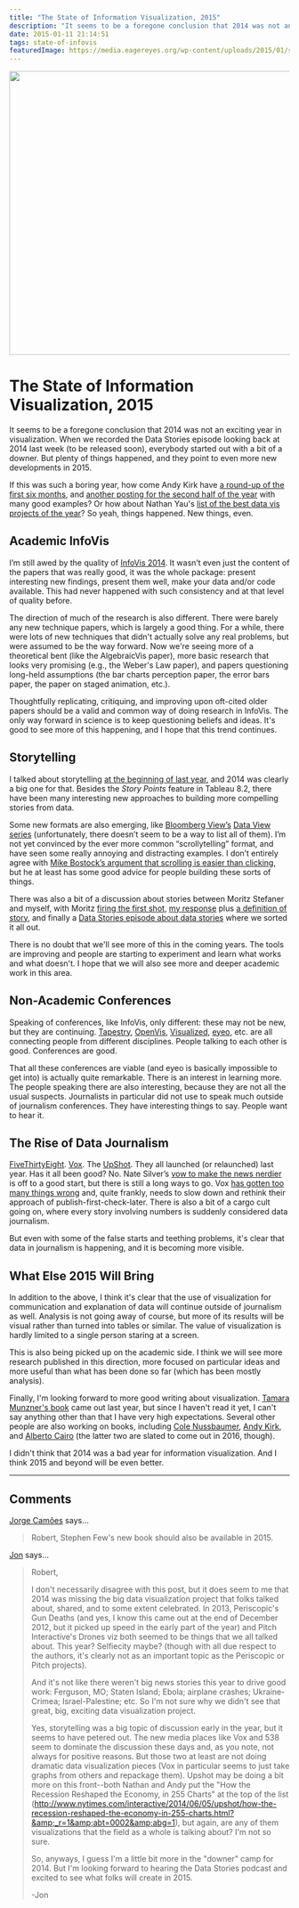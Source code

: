 ```yaml
---
title: "The State of Information Visualization, 2015"
description: "It seems to be a foregone conclusion that 2014 was not an exciting year in visualization. When we recorded the Data Stories episode looking back at 2014 last week (to be released soon), everybody started out with a bit of a downer. But plenty of things happened, and they point to even more new developments in 2015."
date: 2015-01-11 21:14:51
tags: state-of-infovis
featuredImage: https://media.eagereyes.org/wp-content/uploads/2015/01/soiv-teaser.jpg
---
```


<p align="center"><img src="https://media.eagereyes.org/wp-content/uploads/2015/01/soiv-teaser.jpg" alt="" width="825" height="510" /></p>

# The State of Information Visualization, 2015

It seems to be a foregone conclusion that 2014 was not an exciting year in visualization. When we recorded the Data Stories episode looking back at 2014 last week (to be released soon), everybody started out with a bit of a downer. But plenty of things happened, and they point to even more new developments in 2015.

If this was such a boring year, how come Andy Kirk have  <a href="http://www.visualisingdata.com/index.php/2014/08/10-significant-visualisation-developments-january-to-june-2014/">a round-up of the first six months</a>, and <a href="http://www.visualisingdata.com/index.php/2014/12/10-significant-visualisation-developments-july-december-2014/">another posting for the second half of the year</a> with many good examples? Or how about Nathan Yau's <a href="http://flowingdata.com/2014/12/19/the-best-data-visualization-projects-of-2014-2/">list of the best data vis projects of the year</a>? So yeah, things happened. New things, even.

## Academic InfoVis

I’m still awed by the quality of <a href="/tag/ieeevis">InfoVis 2014</a>. It wasn’t even just the content of the papers that was really good, it was the whole package: present interesting new findings, present them well, make your data and/or code available. This had never happened with such consistency and at that level of quality before.

The direction of much of the research is also different. There were barely any new technique papers, which is largely a good thing. For a while, there were lots of new techniques that didn't actually solve any real problems, but were assumed to be the way forward. Now we're seeing more of a theoretical bent (like the AlgebraicVis paper), more basic research that looks very promising (e.g., the Weber's Law paper), and papers questioning long-held assumptions (the bar charts perception paper, the error bars paper, the paper on staged animation, etc.).

Thoughtfully replicating, critiquing, and improving upon oft-cited older papers should be a valid and common way of doing research in InfoVis. The only way forward in science is to keep questioning beliefs and ideas. It's good to see more of this happening, and I hope that this trend continues.

## Storytelling

I talked about storytelling <a href="/blog/2014/the-state-of-information-visualization-2014">at the beginning of last year</a>, and 2014 was clearly a big one for that. Besides the <em>Story Points</em> feature in Tableau 8.2, there have been many interesting new approaches to building more compelling stories from data.

Some new formats are also emerging, like <a href="http://www.bloomberg.com/visual-data/">Bloomberg View’s</a> <a href="http://www.bloomberg.com/dataview/2014-02-25/bubble-to-bust-to-recovery.html">Data View series</a> (unfortunately, there doesn’t seem to be a way to list all of them). I’m not yet convinced by the ever more common “scrollytelling” format, and have seen some really annoying and distracting examples. I don’t entirely agree with <a href="http://bost.ocks.org/mike/scroll/">Mike Bostock’s argument that scrolling is easier than clicking</a>, but he at least has some good advice for people building these sorts of things.

There was also a bit of a discussion about stories between Moritz Stefaner and myself, with Moritz <a href="http://well-formed-data.net/archives/868/look-ma-no-story">firing the first shot</a>, <a href="/blog/2014/stories-are-gateways-into-worlds">my response</a> plus <a href="/blog/2014/story-a-definition">a definition of story</a>, and finally a <a href="/blog/2014/data-stories-episode-about-data-storytelling">Data Stories episode about data stories</a> where we sorted it all out.

There is no doubt that we'll see more of this in the coming years. The tools are improving and people are starting to experiment and learn what works and what doesn't. I hope that we will also see more and deeper academic work in this area.

## Non-Academic Conferences

Speaking of conferences, like InfoVis, only different: these may not be new, but they are continuing. <a href="http://tapestryconference.com/">Tapestry</a>, <a href="http://openvisconf.com">OpenVis</a>, <a href="http://visualized.com/">Visualized</a>, <a href="http://eyeofestival.com">eyeo</a>, etc. are all connecting people from different disciplines. People talking to each other is good. Conferences are good.

That all these conferences are viable (and eyeo is basically impossible to get into) is actually quite remarkable. There is an interest in learning more. The people speaking there are also interesting, because they are not all the usual suspects. Journalists in particular did not use to speak much outside of journalism conferences. They have interesting things to say. People want to hear it.

## The Rise of Data Journalism

<a href="https://fivethirtyeight.com">FiveThirtyEight</a>. <a href="http://www.vox.com">Vox</a>. The <a href="http://www.nytimes.com/upshot/">UpShot</a>. They all launched (or relaunched) last year. Has it all been good? No. Nate Silver’s <a href="http://fivethirtyeight.com/features/what-the-fox-knows/">vow to make the news nerdier</a> is off to a good start, but there is still a long ways to go. Vox <a href="http://theconcourse.deadspin.com/46-times-vox-totally-fucked-up-a-story-1673835447">has gotten too many things wrong</a> and, quite frankly, needs to slow down and rethink their approach of publish-first-check-later. There is also a bit of a cargo cult going on, where every story involving numbers is suddenly considered data journalism.

But even with some of the false starts and teething problems, it's clear that data in journalism is happening, and it is becoming more visible.

## What Else 2015 Will Bring

In addition to the above, I think it's clear that the use of visualization for communication and explanation of data will continue outside of journalism as well. Analysis is not going away of course, but more of its results will be visual rather than turned into tables or similar. The value of visualization is hardly limited to a single person staring at a screen.

This is also being picked up on the academic side. I think we will see more research published in this direction, more focused on particular ideas and more useful than what has been done so far (which has been mostly analysis).

Finally, I'm looking forward to more good writing about visualization. <a href="http://www.crcpress.com/product/isbn/9781466508910">Tamara Munzner's book</a> came out last year, but since I haven't read it yet, I can't say anything other than that I have very high expectations. Several other people are also working on books, including <a href="http://www.storytellingwithdata.com">Cole Nussbaumer</a>, <a href="http://visualisingdata.com/">Andy Kirk</a>, and <a href="http://www.thefunctionalart.com/">Alberto Cairo</a> (the latter two are slated to come out in 2016, though).

I didn't think that 2014 was a bad year for information visualization. And I think 2015 and beyond will be even better.


<PostedBy />


<aside class="comments">

---
## Comments

<a href="http://www.excelcharts.com/blog/" rel="nofollow noopener" target="_blank">Jorge Camões</a> says…
>	Robert, Stephen Few's new book should also be available in 2015.

<a href="http://gravatar.com/jschwabish" rel="nofollow noopener" target="_blank">Jon</a> says…
>	Robert,
>	
>	I don't necessarily disagree with this post, but it does seem to me that 2014 was missing the big data visualization project that folks talked about, shared, and to some extent celebrated. In 2013, Periscopic's Gun Deaths (and yes, I know this came out at the end of December 2012, but it picked up speed in the early part of the year) and Pitch Interactive's Drones viz both seemed to be things that we all talked about. This year? Selfiecity maybe? (though with all due respect to the authors, it's clearly not as an important topic as the Periscopic or Pitch projects). 
>	
>	And it's not like there weren't big news stories this year to drive good work: Ferguson, MO; Staten Island; Ebola; airplane crashes; Ukraine-Crimea; Israel-Palestine; etc. So I'm not sure why we didn't see that great, big, exciting data visualization project. 
>	
>	Yes, storytelling was a big topic of discussion early in the year, but it seems to have petered out. The new media places like Vox and 538 seem to dominate the discussion these days and, as you note, not always for positive reasons. But those two at least are not doing dramatic data visualization pieces (Vox in particular seems to just take graphs from others and repackage them). Upshot may be doing a bit more on this front--both Nathan and Andy put the "How the Recession Reshaped the Economy, in 255 Charts" at the top of the list (http://www.nytimes.com/interactive/2014/06/05/upshot/how-the-recession-reshaped-the-economy-in-255-charts.html?&amp;_r=1&amp;abt=0002&amp;abg=1), but again, are any of them visualizations that the field as a whole is talking about? I'm not so sure. 
>	
>	So, anyways, I guess I'm a little bit more in the "downer" camp for 2014. But I'm looking forward to hearing the Data Stories podcast and excited to see what folks will create in 2015.
>	
>	-Jon

</aside>

